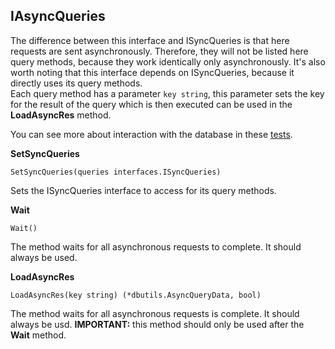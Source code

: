 ## IAsyncQueries
The difference between this interface and ISyncQueries is that here requests are sent asynchronously. Therefore, they will not be listed here 
query methods, because they work identically only asynchronously. It's also worth noting that this interface depends on ISyncQueries, 
because it directly uses its query methods.<br>
Each query method has a parameter ``key string``, this parameter sets the key for the result of the query which is then executed 
can be used in the __LoadAsyncRes__ method.

You can see more about interaction with the database in these [tests](https://github.com/uwine4850/foozy/tree/master/tests/dbtest).

__SetSyncQueries__
```
SetSyncQueries(queries interfaces.ISyncQueries)
```
Sets the ISyncQueries interface to access for its query methods.

__Wait__
```
Wait()
```
The method waits for all asynchronous requests to complete. It should always be used.

__LoadAsyncRes__
```
LoadAsyncRes(key string) (*dbutils.AsyncQueryData, bool)
```
The method waits for all asynchronous requests is complete. It should always be usd.
__IMPORTANT:__ this method should only be used after the __Wait__ method.
